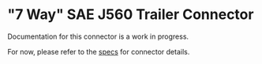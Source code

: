 # "7 Way" SAE J560 Trailer Connector
Documentation for this connector is a work in progress.

For now, please refer to the [specs](specs.yaml) for connector details.
